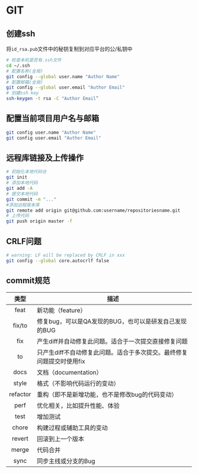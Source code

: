# GIT

## 创建ssh

将`id_rsa.pub`文件中的秘钥复制到对应平台的公/私钥中

``` bash
# 检查本机是否有.ssh文件
cd ~/.ssh
# 配置名称(全局)
git config --global user.name "Author Name"
# 配置邮箱(全局)
git config --global user.email "Author Email"
# 创建ssh key
ssh-keygen -t rsa -C "Author Email”
```

## 配置当前项目用户名与邮箱
``` bash
git config user.name "Author Name"
git config user.email "Author Email"
```

## 远程库链接及上传操作

``` bash
# 初始化本地代码仓
git init     
# 添加本地代码        
git add -A        
# 提交本地代码    
git commit -m "..."   
#添加远程版本库
git remote add origin git@github.com:username/repositoriesname.git 
# 上传代码
git push origin master -f 
```

## CRLF问题
``` bash
# warning: LF will be replaced by CRLF in xxx
git config --global core.autocrlf false
```

## commit规范

| 类型     | 描述                                                                |
| :----------: | --------------------------------------------------------------------- |
| feat     | 新功能（feature）                                                |
| fix/to   | 修复bug，可以是QA发现的BUG，也可以是研发自己发现的BUG |
| fix      | 产生diff并自动修复此问题。适合于一次提交直接修复问题 |
| to       | 只产生diff不自动修复此问题。适合于多次提交。最终修复问题提交时使用fix |
| docs     | 文档（documentation）                                             |
| style    | 格式（不影响代码运行的变动）                            |
| refactor | 重构（即不是新增功能，也不是修改bug的代码变动） |
| perf     | 优化相关，比如提升性能、体验                            |
| test     | 增加测试                                                          |
| chore    | 构建过程或辅助工具的变动                                  |
| revert   | 回滚到上一个版本                                              |
| merge    | 代码合并                                                          |
| sync     | 同步主线或分支的Bug                                           |
